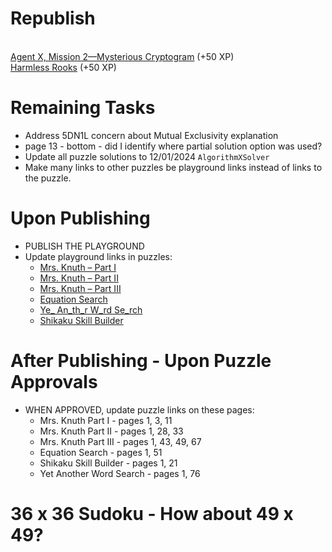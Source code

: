 # Republish

<BR>[Agent X, Mission 2—Mysterious Cryptogram](https://www.codingame.com/training/medium/agent-x-mission-2mysterious-cryptogram) (+50 XP)
<BR>[Harmless Rooks](https://www.codingame.com/training/hard/harmless-rooks) (+50 XP)

# Remaining Tasks

* Address 5DN1L concern about Mutual Exclusivity explanation
* page 13 - bottom - did I identify where partial solution option was used?
* Update all puzzle solutions to 12/01/2024 `AlgorithmXSolver`
* Make many links to other puzzles be playground links instead of links to the puzzle.


# Upon Publishing

* PUBLISH THE PLAYGROUND
* Update playground links in puzzles:
  * [Mrs. Knuth – Part I](https://www.codingame.com/contribute/view/94231c8a12567007bde24553f6a9e3de55981)
  * [Mrs. Knuth – Part II](https://www.codingame.com/contribute/view/950238e7e8f40105ccd0fd6237bf60c4d25b3)
  * [Mrs. Knuth – Part III](https://www.codingame.com/contribute/view/959460130d2f9792d933f75838edb639a6dae)
  * [Equation Search](https://www.codingame.com/contribute/view/100071e2989e321b98a5118cdacdf90ebf6d26)
  * [Ye_ An_th_r W_rd Se_rch](https://www.codingame.com/contribute/view/493839424591127bcdbb6371018895b7bf742)
  * [Shikaku Skill Builder](https://www.codingame.com/contribute/view/10244722a13a0e3269ba38f7c562148ed31d32)
 

# After Publishing - Upon Puzzle Approvals

* WHEN APPROVED, update puzzle links on these pages:
  * Mrs. Knuth Part I - pages 1, 3, 11
  * Mrs. Knuth Part II - pages 1, 28, 33
  * Mrs. Knuth Part III - pages 1, 43, 49, 67
  * Equation Search - pages 1, 51
  * Shikaku Skill Builder - pages 1, 21
  * Yet Another Word Search - pages 1, 76
 
# 36 x 36 Sudoku - How about 49 x 49?
